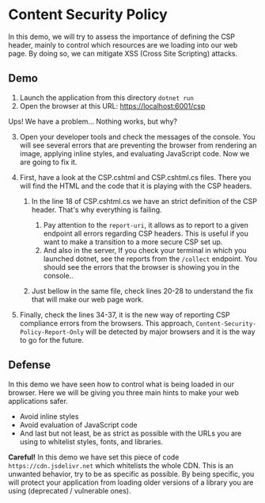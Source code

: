 # Content Security Policy
In this demo, we will try to assess the importance of defining the CSP header, mainly to control which resources are we loading into our web page. By doing so, we can mitigate XSS (Cross Site Scripting) attacks.

## Demo
1. Launch the application from this directory `dotnet run`
2. Open the browser at this URL: [https://localhost:6001/csp](https://localhost:6001/csp)

Ups! We have a problem... Nothing works, but why?

3. Open your developer tools and check the messages of the console. You will see several errors that are preventing the browser from rendering an image, applying inline styles, and evaluating JavaScript code. Now we are going to fix it.
4. First, have a look at the CSP.cshtml and CSP.cshtml.cs files. There you will find the HTML and the code that it is playing with the CSP headers.
   1. In the line 18 of CSP.cshtml.cs we have an strict definition of the CSP header. That's why everything is failing. 
      1. Pay attention to the `report-uri`, it allows as to report to a given endpoint all errors regarding CSP headers. This is useful if you want to make a transition to a more secure CSP set up.
      2. And also in the server, If you check your terminal in which you launched dotnet, see the reports from the `/collect` endpoint. You should see the errors that the browser is showing you in the console..

   2. Just bellow in the same file, check lines 20-28 to understand the fix that will make our web page work.
   
5. Finally, check the lines 34-37, it is the new way of reporting CSP compliance errors from the browsers. This approach, `Content-Security-Policy-Report-Only` will be detected by major browsers and it is the way to go for the future.



## Defense
In this demo we have seen how to control what is being loaded in our browser. Here we will be giving you three main hints to make your web applications safer.

- Avoid inline styles
- Avoid evaluation of JavaScript code
- And last but not least, be as strict as possible with the URLs you are using to whitelist styles, fonts, and libraries.

**Careful!** In this demo we have set this piece of code `https://cdn.jsdelivr.net` which whitelists the whole CDN. This is an unwanted behavior, try to be as specific as possible. By being specific, you will protect your application from loading older versions of a library you are using (deprecated / vulnerable ones).